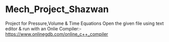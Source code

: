 # Mech_Project_Shazwan
Project for Pressure,Volume &amp; Time Equations
Open the given file using text editor
& run with an Onlie Compiler:-
https://www.onlinegdb.com/online_c++_compiler
